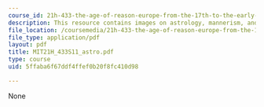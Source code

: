 ```yaml
---
course_id: 21h-433-the-age-of-reason-europe-from-the-17th-to-the-early-19th-centuries-spring-2011
description: This resource contains images on astrology, mannerism, and anatomy.
file_location: /coursemedia/21h-433-the-age-of-reason-europe-from-the-17th-to-the-early-19th-centuries-spring-2011/5ffaba6f67ddf4ffef0b20f8fc410d98_MIT21H_433S11_astro.pdf
file_type: application/pdf
layout: pdf
title: MIT21H_433S11_astro.pdf
type: course
uid: 5ffaba6f67ddf4ffef0b20f8fc410d98

---
```

None
